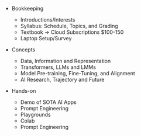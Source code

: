 
* Bookkeeping
    * Introductions/Interests
    * Syllabus: Schedule, Topics, and Grading
    * Textbook -> Cloud Subscriptions $100-150
    * Laptop Setup/Survey

* Concepts
    * Data, Information and Representation
    * Transformers, LLMs and LMMs
    * Model Pre-training, Fine-Tuning, and Alignment
    * AI Research, Trajectory and Future

* Hands-on
    * Demo of SOTA AI Apps
    * Prompt Engineering
    * Playgrounds
    * Colab
    * Prompt Engineering